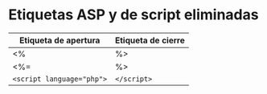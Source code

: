 # Etiquetas ASP y de script eliminadas

| Etiqueta de apertura      | Etiqueta de cierre |
|---------------------------|--------------------|
| <%                        | %>                 |
| <%=                       | %>                 |
| `<script language="php">` | `</script>`        |
